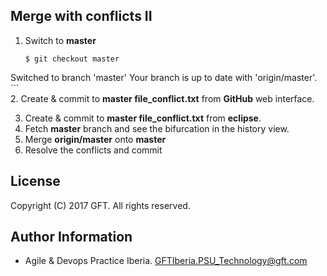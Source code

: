 ## Merge with conflicts II

 1. Switch to **master**  

    ```
    $ git checkout master
Switched to branch 'master'
Your branch is up to date with 'origin/master'.
    ```  
 2. Create & commit to **master file_conflict.txt** from **GitHub** web interface.  


 3. Create & commit to **master file_conflict.txt** from **eclipse**.
 4. Fetch **master** branch and see the bifurcation in the history view.
 5. Merge **origin/master** onto **master**
 6. Resolve the conflicts and commit

## License
Copyright (C) 2017 GFT. All rights reserved.

## Author Information
* Agile & Devops Practice Iberia. GFTIberia.PSU_Technology@gft.com

